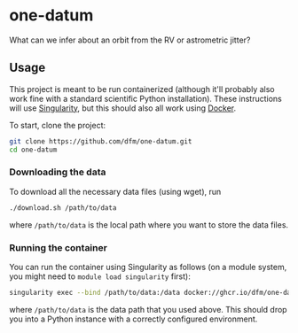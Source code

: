 # one-datum
What can we infer about an orbit from the RV or astrometric jitter?


## Usage

This project is meant to be run containerized (although it'll probably also work fine with a standard scientific Python installation).
These instructions will use [Singularity](https://sylabs.io), but this should also all work using [Docker](https://www.docker.com).

To start, clone the project:

```bash
git clone https://github.com/dfm/one-datum.git
cd one-datum
```

### Downloading the data

To download all the necessary data files (using wget), run

```bash
./download.sh /path/to/data
```

where `/path/to/data` is the local path where you want to store the data files.

### Running the container

You can run the container using Singularity as follows (on a module system, you might need to `module load singularity` first):

```bash
singularity exec --bind /path/to/data:/data docker://ghcr.io/dfm/one-datum:main python
```

where `/path/to/data` is the data path that you used above.
This should drop you into a Python instance with a correctly configured environment.
